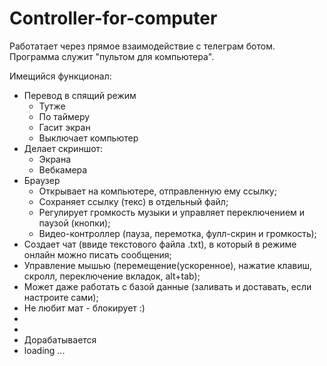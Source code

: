 # Controller-for-computer
 Работатает через прямое взаимодействие с телеграм ботом. Программа служит "пультом для компьютера".
 
Имещийся функционал:
 - Перевод в спящий режим
   - Тутже
   - По таймеру
   - Гасит экран
   - Выключает компьютер
 - Делает скриншот:
   - Экрана
   - Вебкамера
 - Браузер
   - Открывает на компьютере, отправленную ему ссылку;
   - Сохраняет ссылку (текс) в отдельный файл;
   - Регулирует громкость музыки и управляет переключением и паузой (кнопки);
   - Видео-контроллер (пауза, перемотка, фулл-скрин и громкость);
 - Создает чат (ввиде текстового файла .txt), в который в режиме онлайн можно писать сообщения;
 - Управление мышью (перемещение(ускоренное), нажатие клавиш, скролл, переключение вкладок, alt+tab);
 - Может даже работать с базой данные (заливать и доставать, если настроите сами);
 - Не любит мат - блокирует :)
 - 
 - 
 - Дорабатывается 
 - loading ...
